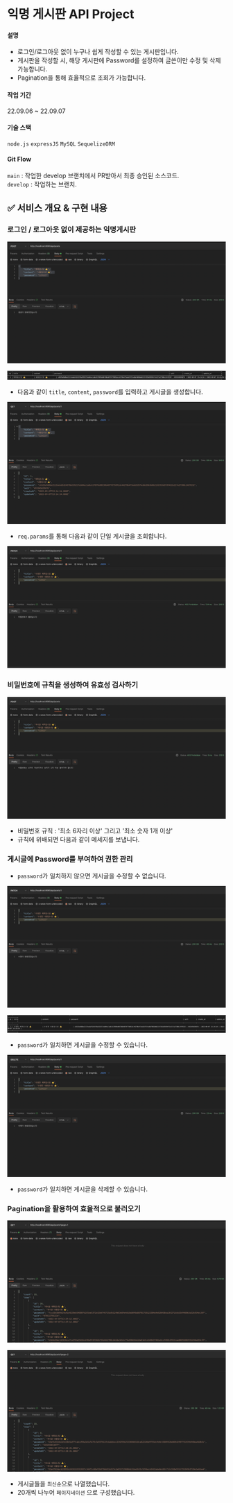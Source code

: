 # 익명 게시판 API Project
#### 설명 
- 로그인/로그아웃 없이 누구나 쉽게 작성할 수 있는 게시판입니다.
- 게시판을 작성할 시, 해당 게시판에 Password를 설정하여 글쓴이만 수정 및 삭제 가능합니다.
- Pagination을 통해 효율적으로 조회가 가능합니다.

#### 작업 기간
22.09.06 ~ 22.09.07

#### 기술 스택

`node.js` `expressJS` `MySQL` `SequelizeORM`

#### Git Flow

`main` : 작업한 develop 브랜치에서 PR받아서 최종 승인된 소스코드.  
`develop` : 작업하는 브랜치.

## ✅ 서비스 개요 & 구현 내용


### 로그인 / 로그아웃 없이 제공하는 익명게시판

![readme/createPost](./readme/createPost.png)

![readme/createPost2](./readme/createPost2.png)

- 다음과 같이 `title`, `content`, `password`를 입력하고 게시글을 생성합니다.

![readme/readPost](./readme/readPost.png)

- `req.params`를 통해 다음과 같이 단일 게시글을 조회합니다.

![readme/updatePost_error](./readme/updatePost_error.png)


### 비밀번호에 규칙을 생성하여 유효성 검사하기

![readme/creatPost_validate](./readme/creatPost_validate.png)


- 비밀번호 규칙 : '최소 6자리 이상' 그리고 '최소 숫자 1개 이상' 
- 규칙에 위배되면 다음과 같이 메세지를 보냅니다.


### 게시글에 Password를 부여하여 권한 관리

- `password`가 일치하지 않으면 게시글을 수정할 수 없습니다.

![readme/updatePost](./readme/updatePost.png)

![readme/updatePost2](./readme/updatePost2.png)

- `password`가 일치하면 게시글을 수정할 수 있습니다.

![readme/deletePost](./readme/deletePost.png)

- `password`가 일치하면 게시글을 삭제할 수 있습니다.

### Pagination을 활용하여 효율적으로 불러오기

![readme/readAllPost_pagination](./readme/readAllPost_pagination.png)

![readme/readAllPost_pagination2](./readme/readAllPost_pagination2.png)

- 게시글들을 `최신순`으로 나열했습니다.
- 20개씩 나누어 `페이지네이션` 으로 구성했습니다.
